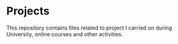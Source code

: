 # Projects

This repository contains files related to project I carried on during University, online courses and other activities.
